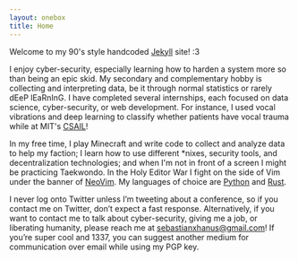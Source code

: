 ```yaml
---
layout: onebox
title: Home
---
```

Welcome to my 90's style handcoded [Jekyll](https://jekyllrb.com/) site! :3

I enjoy cyber-security, especially learning how to harden a system more so than being an epic skid. My secondary and complementary hobby is collecting and interpreting data, be it through normal statistics or rarely dEeP lEaRnInG. I have completed several internships, each focused on data science, cyber-security, or web development. For instance, I used vocal vibrations and deep learning to classify whether patients have vocal trauma while at MIT's [CSAIL](https://www.csail.mit.edu/)!

In my free time, I play Minecraft and write code to collect and analyze data to help my faction; I learn how to use different \*nixes, security tools, and decentralization technologies; and when I'm not in front of a screen I might be practicing Taekwondo. In the Holy Editor War I fight on the side of Vim under the banner of [NeoVim](https://neovim.io/). My languages of choice are [Python](https://www.python.org/) and [Rust](https://www.rust-lang.org/).

I never log onto Twitter unless I’m tweeting about a conference, so if you contact me on Twitter, don’t expect a fast response. Alternatively, if you want to contact me to talk about cyber-security, giving me a job, or liberating humanity, please reach me at [sebastianxhanus@gmail.com](mailto:sebastianxhanus@gmail.com)! If you’re super cool and 1337, you can suggest another medium for communication over email while using my PGP key.

